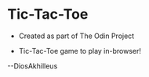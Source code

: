 # Tic-Tac-Toe

- Created as part of The Odin Project

- Tic-Tac-Toe game to play in-browser!

--DiosAkhilleus